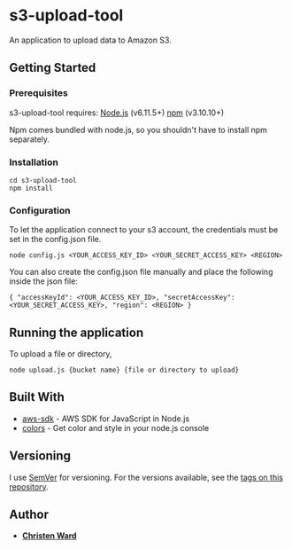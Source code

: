 # s3-upload-tool

An application to upload data to Amazon S3.

## Getting Started

### Prerequisites

s3-upload-tool requires:
[Node.js](https://nodejs.org/en/download/package-manager/) (v6.11.5+)
[npm](https://www.npmjs.com/get-npm) (v3.10.10+)

Npm comes bundled with node.js, so you shouldn't have to install npm separately.

### Installation
```
cd s3-upload-tool
npm install
```

### Configuration
To let the application connect to your s3 account, the credentials must be set in the config.json file.
```
node config.js <YOUR_ACCESS_KEY_ID> <YOUR_SECRET_ACCESS_KEY> <REGION>
```

You can also create the config.json file manually and place the following inside the json file:

```
{ "accessKeyId": <YOUR_ACCESS_KEY_ID>, "secretAccessKey": <YOUR_SECRET_ACCESS_KEY>, "region": <REGION> }
```

## Running the application
To upload a file or directory,

```
node upload.js {bucket name} {file or directory to upload}
```



## Built With

* [aws-sdk](https://aws.amazon.com/sdk-for-node-js/) - AWS SDK for JavaScript in Node.js
* [colors](https://www.npmjs.com/package/colors) - Get color and style in your node.js console

## Versioning

I use [SemVer](http://semver.org/) for versioning. For the versions available, see the [tags on this repository](https://github.com/your/project/tags).

## Author

* [**Christen Ward**](https://github.com/QuinceP)


